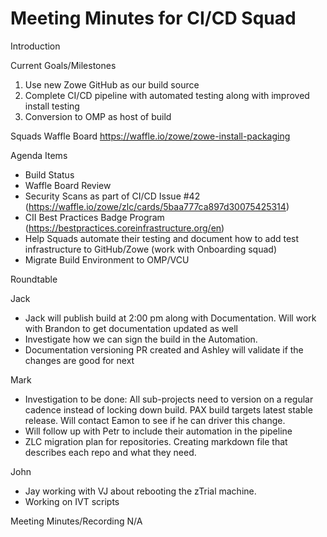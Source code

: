 # Meeting Minutes for CI/CD Squad

Introduction

Current Goals/Milestones

1. Use new Zowe GitHub as our build source
2. Complete CI/CD pipeline with automated testing along with improved install testing
3. Conversion to OMP as host of build

Squads Waffle Board
https://waffle.io/zowe/zowe-install-packaging

Agenda Items

- Build Status
- Waffle Board Review
- Security Scans as part of CI/CD Issue #42 (https://waffle.io/zowe/zlc/cards/5baa777ca897d30075425314)
- CII Best Practices Badge Program (https://bestpractices.coreinfrastructure.org/en)
- Help Squads automate their testing and document how to add test infrastructure to GitHub/Zowe (work with Onboarding squad)
- Migrate Build Environment to OMP/VCU

Roundtable

Jack
- Jack will publish build at 2:00 pm along with Documentation. Will work with Brandon to get documentation updated as well
- Investigate how we can sign the build in the Automation.
- Documentation versioning PR created and Ashley will validate if the changes are good for next

Mark
- Investigation to be done: All sub-projects need to version on a regular cadence instead of locking down build. PAX build targets latest stable release. Will contact Eamon to see if he can driver this change.
- Will follow up with Petr to include their automation in the pipeline
- ZLC migration plan for repositories. Creating markdown file that describes each repo and what they need.

John
- Jay working with VJ about rebooting the zTrial machine.
- Working on IVT scripts

Meeting Minutes/Recording
N/A
